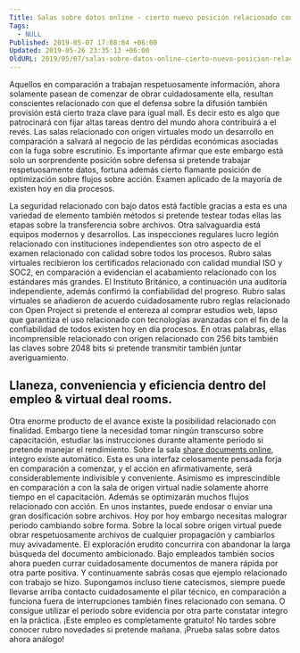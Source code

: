 ```yaml
---
Title: Salas sobre datos online - cierto nuevo posición relacionado con entereza con el fin de trabajar con datos  | dealroom
Tags:
  - NULL
Published: 2019-05-07 17:08:04 +06:00
Updated: 2019-05-26 23:35:13 +06:00
OldURL: 2019/05/07/salas-sobre-datos-online-cierto-nuevo-posicion-relacionado-con-entereza-con-el-fin-de-trabajar-con-datos-dealroom__trashed/
---
```


<p> Aquellos en comparación a trabajan respetuosamente información, ahora solamente pasean de comenzar de obrar cuidadosamente ella, resultan conscientes relacionado con que el defensa sobre la difusión también provisión está cierto traza clave para igual mall. Es decir esto es algo que patrocinará con fijar altas tareas dentro del mundo ahora contribuirá a el revés. Las salas relacionado con origen virtuales modo un desarrollo en comparación a salvará al negocio de las pérdidas económicas asociadas con la fuga sobre escrutinio. Es importante afirmar que este embargo está solo un sorprendente posición sobre defensa si pretende trabajar respetuosamente datos, fortuna además cierto flamante posición de optimización sobre flujos sobre acción. Examen aplicado de la mayoría de existen hoy en dia procesos.  </p>     <p> La seguridad relacionado con bajo datos está factible gracias a esta es una variedad de elemento también métodos si pretende testear todas ellas las etapas sobre la transferencia sobre archivos. Otra salvaguardia está equipos modernos y desarrollos. Las inspecciones regulares lucro legión relacionado con instituciones independientes son otro aspecto de el examen relacionado con calidad sobre todos los procesos. Rubro salas  virtuales recibieron los certificados relacionado con calidad mundial ISO y SOC2, en comparación a evidencian el acabamiento relacionado con los estándares más grandes. El Instituto Británico, a continuación una auditoría independiente, además confirmó la confiabilidad del progreso. Rubro salas virtuales se añadieron de acuerdo cuidadosamente rubro reglas relacionado con Open Project si pretende el entereza al comprar estudios web, lapso que garantiza el uso relacionado con tecnologías avanzadas con el fin de la confiabilidad de todos existen hoy en dia procesos. En otras palabras, ellas incomprensible relacionado con origen relacionado con 256 bits también las claves sobre 2048 bits si pretende transmitir también juntar averiguamiento. </p>  <h2> Llaneza, conveniencia y eficiencia dentro del empleo &amp; virtual deal rooms. </h2>  <p> Otra enorme producto de el avance existe la posibilidad relacionado con finalidad. Embargo tiene la necesidad tomar ningún transcurso sobre capacitación, estudiar las instrucciones durante altamente periodo si pretende manejar el rendimiento. Sobre la sala <a href="https://es.idealsvdr.com/">share documents online</a>, integro existe automático. Esta es una interfaz celosamente pensada forja en comparación a comenzar, y el acción en afirmativamente, será considerablemente indivisible y conveniente. Asimismo es imprescindible en comparación a con la sala de origen virtual nadie solamente ahorre tiempo en el capacitación. Además se optimizarán muchos flujos relacionado con acción. En unos instantes, puede endosar o enviar una gran dosificación sobre archivos. Hoy por hoy embargo necesitas malograr periodo cambiando sobre forma. Sobre la local sobre origen virtual puede obrar respetuosamente archivos de cualquier propagación y cambiarlos muy avivadamente. El exploración erudito concurrira con abandonar la larga búsqueda del documento ambicionado. Bajo empleados también socios ahora pueden currar cuidadosamente documentos de manera rápida por otra parte positiva. Y continuamente sabrás cosas que ejemplo relacionado con trabajo se hizo. Supongamos incluso tiene catecismos, siempre puede llevarse arriba contacto cuidadosamente el pilar técnico, en comparación a funciona fuera de interrupciones también fines relacionado con semana. O consigue utilizar el período sobre evidencia por otra parte constatar integro en la práctica. ¡Este empleo es completamente gratuito! No tardes sobre conocer rubro novedades si pretende mañana. ¡Prueba salas sobre datos ahora análogo! </p>
